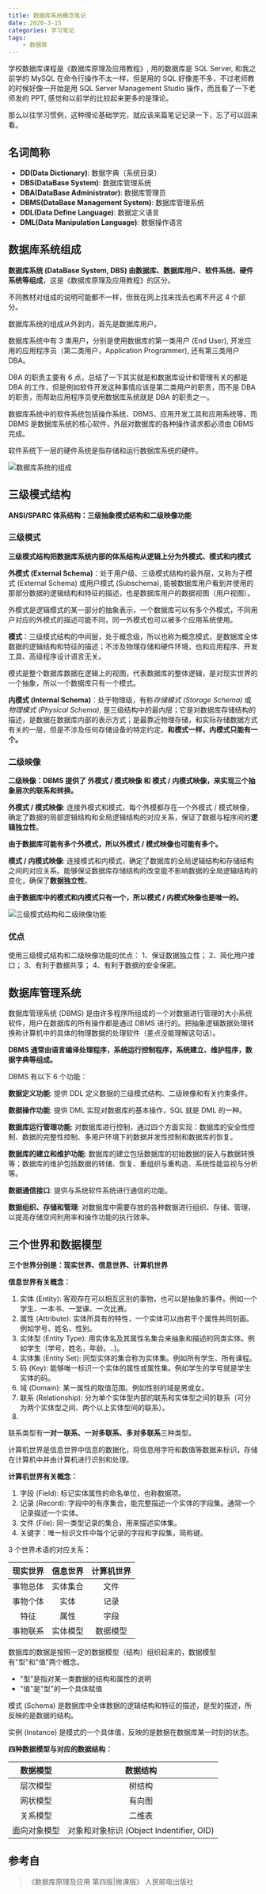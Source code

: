 ```yaml
---
title: 数据库系统概念笔记
date: 2020-3-15
categories: 学习笔记
tags:
    - 数据库
---
```


学校数据库课程是《数据库原理及应用教程》, 用的数据库是 SQL Server, 和我之前学的 MySQL 在命令行操作不太一样，但是用的 SQL 好像差不多，不过老师教的时候好像一开始是用 SQL Server Management Studio 操作，而且看了一下老师发的 PPT, 感觉和以前学的比较起来更多的是理论。

那么以往学习惯例，这种理论基础学完，就应该来篇笔记记录一下，忘了可以回来看。

<!-- more -->

## 名词简称

- **DD(Data Dictionary)**: 数据字典（系统目录）
- **DBS(DataBase System)**: 数据库管理系统
- **DBA(DataBase Administrator)**: 数据库管理员
- **DBMS(DataBase Management System)**: 数据库管理系统
- **DDL(Data Define Language)**: 数据定义语言
- **DML(Data Manipulation Language)**: 数据操作语言

## 数据库系统组成

**数据库系统 (DataBase System, DBS) 由数据库、数据库用户、软件系统、硬件系统等组成**，这是《数据库原理及应用教程》的区分。

不同教材对组成的说明可能都不一样，但我在网上找来找去也离不开这 4 个部分。

数据库系统的组成从外到内，首先是数据库用户。

数据库系统中有 3 类用户，分别是使用数据库的第一类用户 (End User), 开发应用的应用程序员（第二类用户，Application Programmer), 还有第三类用户 DBA。

DBA 的职责主要有 6 点，总结了一下其实就是和数据库设计和管理有关的都是 DBA 的工作，但是例如软件开发这种事情应该是第二类用户的职责，而不是 DBA 的职责，而帮助应用程序员使用数据库系统就是 DBA 的职责之一。

数据库系统中的软件系统包括操作系统、DBMS、应用开发工具和应用系统等，而 DBMS 是数据库系统的核心软件，外层对数据库的各种操作请求都必须由 DBMS 完成。

软件系统下一层的硬件系统是指存储和运行数据库系统的硬件。

![数据库系统的组成](./c.png)

## 三级模式结构

**ANSI/SPARC 体系结构：三级抽象模式结构和二级映像功能**

### 三级模式

**三级模式结构把数据库系统内部的体系结构从逻辑上分为外模式、模式和内模式**

**外模式 (External Schema)**：处于用户级、三级模式结构的最外层，又称为子模式 (External Schema) 或用户模式 (Subschema), 能被数据库用户看到并使用的那部分数据的逻辑结构和特征的描述，也是数据库用户的数据视图（用户视图）。

外模式是逻辑模式的某一部分的抽象表示，一个数据库可以有多个外模式，不同用户对应的外模式的描述可能不同，同一外模式也可以被多个应用系统使用。

**模式**：三级模式结构的中间层，处于概念级，所以也称为概念模式，是数据库全体数据的逻辑结构和特征的描述；不涉及物理存储和硬件环境，也和应用程序、开发工具、高级程序设计语言无关。

模式是整个数据库数据在逻辑上的视图，代表数据库的整体逻辑，是对现实世界的一个抽象，所以一个数据库只有一个模式。

**内模式 (Internal Schema)**：处于物理级，有称*存储模式 (Storage Schema)* 或*物理模式 (Physical Schema)*, 是三级结构中的最内层；它是对数据库存储结构的描述，是数据在数据库内部的表示方式；是最靠近物理存储，和实际存储数据方式有关的一层，但是不涉及任何存储设备的特定约定。**和模式一样，内模式只能有一个。**

### 二级映像

**二级映像：DBMS 提供了 外模式 / 模式映像 和 模式 / 内模式映像，来实现三个抽象层次的联系和转换。**

**外模式 / 模式映像**: 连接外模式和模式，每个外模都存在一个外模式 / 模式映像，确定了数据的局部逻辑结构和全局逻辑结构的对应关系，保证了数据与程序间的**逻辑独立性**。

**由于数据库可能有多个外模式，所以外模式 / 模式映像也可能有多个。**

**模式 / 内模式映像**: 连接模式和内模式，确定了数据库的全局逻辑结构和存储结构之间的对应关系。能够保证数据库存储结构的改变能不影响数据的全局逻辑结构的变化，确保了**数据独立性**。

**由于数据库中的模式和内模式只有一个，所以模式 / 内模式映像也是唯一的。**

![三级模式结构和二级映像功能](./l3l2.png)

### 优点

使用三级模式结构和二级映像功能的优点：
1、保证数据独立性；
2、简化用户接口；
3、有利于数据共享；
4、有利于数据的安全保密。

## 数据库管理系统

数据库管理系统 (DBMS) 是由许多程序所组成的一个对数据进行管理的大小系统软件，用户在数据库的所有操作都是通过 DBMS 进行的。把抽象逻辑数据处理转换称计算机中的具体的物理数据的处理软件（差点没能理解这句话）。

**DBMS 通常由语言编译处理程序，系统运行控制程序，系统建立、维护程序，数据字典等组成。**

DBMS 有以下 6 个功能：

**数据定义功能**: 提供 DDL 定义数据的三级模式结构、二级映像和有关约束条件。

**数据操作功能**: 提供 DML 实现对数据库的基本操作，SQL 就是 DML 的一种。

**数据库运行管理功能**: 对数据库进行控制，通过四个方面实现：数据库的安全性控制、数据的完整性控制、多用户环境下的数据并发性控制和数据库的恢复。

**数据库的建立和维护功能**: 数据库的建立包括数据库的初始数据的装入与数据转换等；数据库的维护包括数据的转储、恢复、重组织与重构造、系统性能监视与分析等。

**数据通信接口**: 提供与系统软件系统进行通信的功能。

**数据组织、存储和管理**: 对数据库中需要存放的各种数据进行组织、存储、管理，以提高存储空间利用率和操作功能的执行效率。

## 三个世界和数据模型

**三个世界分别是：现实世界、信息世界、计算机世界**

**信息世界有关概念：**
1. 实体 (Entity): 客观存在可以相互区别的事物，也可以是抽象的事件。例如一个学生、一本书、一堂课、一次比赛。
2. 属性 (Attribute): 实体所具有的特性，一个实体可以由若干个属性共同刻画。例如学号、姓名、性别。
3. 实体型 (Entity Type): 用实体名及其属性名集合来抽象和描述的同类实体。例如学生（学号，姓名，年龄。..)。
4. 实体集 (Entity Set): 同型实体的集合称为实体集。例如所有学生、所有课程。
5. 码 (Key): 能够唯一标识一个实体的属性或属性集。例如学生的学号就是学生实体的码。
6. 域 (Domain): 某一属性的取值范围。例如性别的域是男或女。
7. 联系 (Relationship): 分为单个实体型内部的联系和实体型之间的联系（可分为两个实体型之间、两个以上实体型间的联系）。
8.
联系类型有**一对一联系、一对多联系、多对多联系**三种类型。

计算机世界是信息世界中信息的数据化，将信息用字符和数值等数据来标识，存储在计算机中并由计算机进行识别和处理。

**计算机世界有关概念：**
1. 字段 (Field): 标记实体属性的命名单位，也称数据项。
2. 记录 (Record): 字段中的有序集合，能完整描述一个实体的字段集。通常一个记录描述一个实体。
3. 文件 (File): 同一类型记录的集合，用来描述实体集。
4. 关键字：唯一标识文件中每个记录的字段和字段集，简称键。

3 个世界术语的对应关系：

| 现实世界 | 信息世界 | 计算机世界 |
| :----: | :----: | :----: |
| 事物总体 | 实体集合 | 文件 |
| 事物个体 | 实体 | 记录 |
| 特征 | 属性 | 字段 |
| 事物联系 | 实体模型 | 数据模型 |

数据库的数据是按照一定的数据模型（结构）组织起来的，数据模型有"型"和"值"两个概念。

- "型"是指对某一类数据的结构和属性的说明
- "值"是"型"的一个具体赋值

模式 (Schema) 是数据库中全体数据的逻辑结构和特征的描述，是型的描述，所反映的是数据的结构。

实例 (Instance) 是模式的一个具体值，反映的是数据在数据库某一时刻的状态。

**四种数据模型与对应的数据结构：**

| 数据模型 | 数据结构 |
| :----: | :----: |
| 层次模型 | 树结构 |
| 网状模型 | 有向图 |
| 关系模型 | 二维表 |
| 面向对象模型 | 对象和对象标识 (Object Indentifier, OID) |

## 参考自

>《数据库原理及应用 第四版|微课版》 人民邮电出版社
